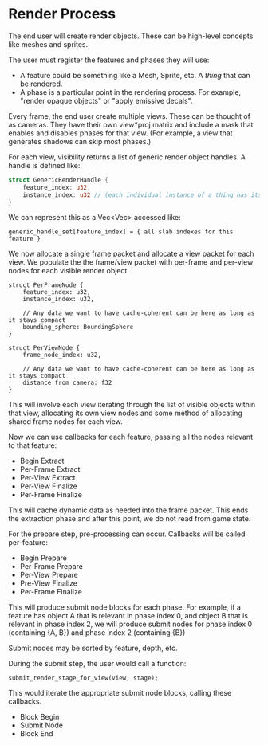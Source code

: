 # Render Process

The end user will create render objects. These can be high-level concepts like meshes and sprites.

The user must register the features and phases they will use:
 - A feature could be something like a Mesh, Sprite, etc. A *thing* that can be rendered.
 - A phase is a particular point in the rendering process. For example, "render opaque objects" or "apply emissive decals".

Every frame, the end user create multiple views. These can be thought of as cameras. They have their own
view*proj matrix and include a mask that enables and disables phases for that view. (For example, a view that generates
shadows can skip most phases.)

For each view, visibility returns a list of generic render object handles. A handle is defined like:

```rust
struct GenericRenderHandle {
    feature_index: u32,
    instance_index: u32 // (each individual instance of a thing has its own index within the feature)
}
```

We can represent this as a Vec<Vec<u32>> accessed like:

```
generic_handle_set[feature_index] = { all slab indexes for this feature }
```

We now allocate a single frame packet and allocate a view packet for each view. We populate the the frame/view packet
with per-frame and per-view nodes for each visible render object.

```
struct PerFrameNode {
    feature_index: u32,
    instance_index: u32,

    // Any data we want to have cache-coherent can be here as long as it stays compact
    bounding_sphere: BoundingSphere
}

struct PerViewNode {
    frame_node_index: u32,

    // Any data we want to have cache-coherent can be here as long as it stays compact
    distance_from_camera: f32
}
```

This will involve each view iterating through the list of visible objects within that view, allocating its own view nodes
and some method of allocating shared frame nodes for each view.

Now we can use callbacks for each feature, passing all the nodes relevant to that feature:
 - Begin Extract
 - Per-Frame Extract
 - Per-View Extract
 - Per-View Finalize
 - Per-Frame Finalize

This will cache dynamic data as needed into the frame packet. This ends the extraction phase and after this point, we do
not read from game state.

For the prepare step, pre-processing can occur. Callbacks will be called per-feature:
 - Begin Prepare
 - Per-Frame Prepare
 - Per-View Prepare
 - Pre-View Finalize
 - Per-Frame Finalize
 
This will produce submit node blocks for each phase. For example, if a feature has object A that is relevant in phase
index 0, and object B that is relevant in phase index 2, we will produce submit nodes for phase index 0
(containing {A, B}) and phase index 2 (containing {B})

Submit nodes may be sorted by feature, depth, etc.

During the submit step, the user would call a function:

```
submit_render_stage_for_view(view, stage);
```

This would iterate the appropriate submit node blocks, calling these callbacks.
 - Block Begin
 - Submit Node
 - Block End
